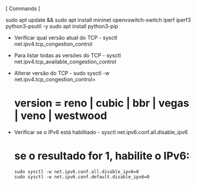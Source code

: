 [ Commands ]

  sudo apt update && sudo apt install mininet openvswitch-switch iperf iperf3 python3-psutil -y
  sudo apt install python3-pip

  - Verificar qual versão atual do TCP -
    sysctl net.ipv4.tcp_congestion_control

  - Para listar todas as versões do TCP -
    sysctl net.ipv4.tcp_available_congestion_control

  - Alterar versão do TCP -
    sudo sysctl -w net.ipv4.tcp_congestion_control=<version>
      # version = reno | cubic | bbr | vegas | veno | westwood

  - Verificar se o IPv6 está habilitado -
    sysctl net.ipv6.conf.all.disable_ipv6
      # se o resultado for 1, habilite o IPv6:
        sudo sysctl -w net.ipv6.conf.all.disable_ipv6=0
        sudo sysctl -w net.ipv6.conf.default.disable_ipv6=0